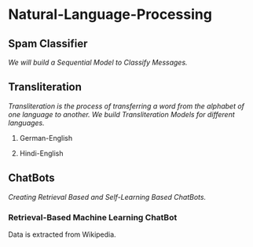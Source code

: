 # Natural-Language-Processing

## Spam Classifier

*We will build a Sequential Model to Classify Messages.*

## Transliteration

*Transliteration is the process of transferring a word from the alphabet of one language to another. We build Transliteration Models for different languages.*

1) German-English

2) Hindi-English

## ChatBots

*Creating Retrieval Based and Self-Learning Based ChatBots.*

### Retrieval-Based Machine Learning ChatBot

Data is extracted from Wikipedia.
